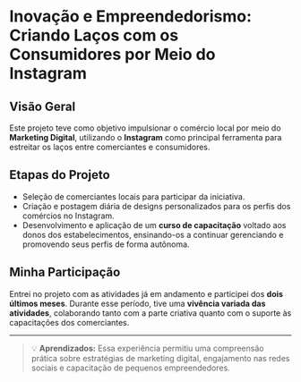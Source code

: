 # Inovação e Empreendedorismo: Criando Laços com os Consumidores por Meio do Instagram

## Visão Geral

Este projeto teve como objetivo impulsionar o comércio local por meio do **Marketing Digital**, utilizando o **Instagram** como principal ferramenta para estreitar os laços entre comerciantes e consumidores.

## Etapas do Projeto

- Seleção de comerciantes locais para participar da iniciativa.
- Criação e postagem diária de designs personalizados para os perfis dos comércios no Instagram.
- Desenvolvimento e aplicação de um **curso de capacitação** voltado aos donos dos estabelecimentos, ensinando-os a continuar gerenciando e promovendo seus perfis de forma autônoma.

## Minha Participação

Entrei no projeto com as atividades já em andamento e participei dos **dois últimos meses**. Durante esse período, tive uma **vivência variada das atividades**, colaborando tanto com a parte criativa quanto com o suporte às capacitações dos comerciantes.

---

> 💡 **Aprendizados:** Essa experiência permitiu uma compreensão prática sobre estratégias de marketing digital, engajamento nas redes sociais e capacitação de pequenos empreendedores.
